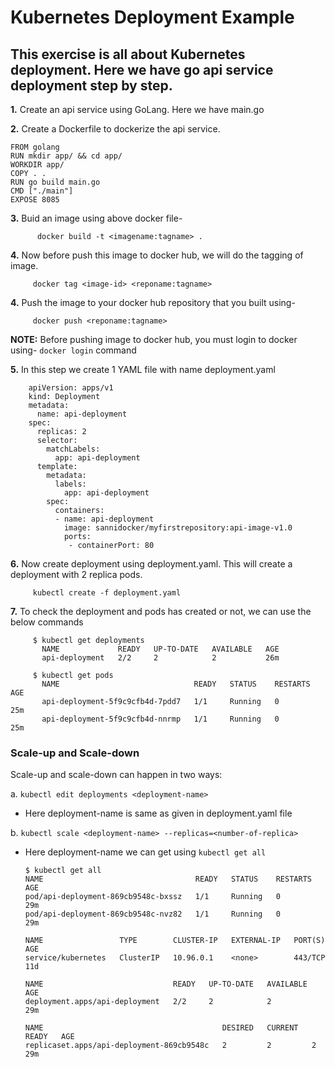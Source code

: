 # Kubernetes Deployment Example

## This exercise is all about Kubernetes deployment. Here we have go api service deployment step by step.

**1.** Create an api service using GoLang. Here we have main.go

**2.** Create a Dockerfile to dockerize the api service.

  ```
  FROM golang
  RUN mkdir app/ && cd app/
  WORKDIR app/
  COPY . .
  RUN go build main.go
  CMD ["./main"]
  EXPOSE 8085
  ```
  
  **3.** Buid an image using above docker file-
  
          
          docker build -t <imagename:tagname> .
          
  
  **4.** Now before push this image to docker hub, we will do the tagging of image.

         
         docker tag <image-id> <reponame:tagname>
         
  **4.** Push the image to your docker hub repository that you built using-
  
         
         docker push <reponame:tagname>
         
  
  **NOTE:** Before pushing image to docker hub, you must login to docker using- ```docker login``` command
  
  **5.** In this step we create 1 YAML file with name deployment.yaml
  
        
        apiVersion: apps/v1
        kind: Deployment
        metadata:
          name: api-deployment
        spec:
          replicas: 2
          selector:
            matchLabels:
              app: api-deployment
          template:
            metadata:
              labels:
                app: api-deployment
            spec:
              containers:
              - name: api-deployment
                image: sannidocker/myfirstrepository:api-image-v1.0
                ports:
                 - containerPort: 80
             
             
  **6.** Now create deployment using deployment.yaml. This will create a deployment with 2 replica pods.
  
         
         kubectl create -f deployment.yaml
         
         
  **7.** To check the deployment and pods has created or not, we can use the below commands
  
         
         $ kubectl get deployments
           NAME             READY   UP-TO-DATE   AVAILABLE   AGE
           api-deployment   2/2     2            2           26m
           
         $ kubectl get pods
           NAME                              READY   STATUS    RESTARTS   AGE
           api-deployment-5f9c9cfb4d-7pdd7   1/1     Running   0          25m
           api-deployment-5f9c9cfb4d-nnrmp   1/1     Running   0          25m
         
         
  ### Scale-up and Scale-down
  
   Scale-up and scale-down can happen in two ways:
    
   a. ```kubectl edit deployments <deployment-name>```
   
   - Here deployment-name is same as given in deployment.yaml file
        
   b. ``` kubectl scale <deployment-name> --replicas=<number-of-replica> ```
   
   - Here deployment-name we can get using ```kubectl get all```
        
        ```
        $ kubectl get all
        NAME                                  READY   STATUS    RESTARTS   AGE
        pod/api-deployment-869cb9548c-bxssz   1/1     Running   0          29m
        pod/api-deployment-869cb9548c-nvz82   1/1     Running   0          29m

        NAME                 TYPE        CLUSTER-IP   EXTERNAL-IP   PORT(S)   AGE
        service/kubernetes   ClusterIP   10.96.0.1    <none>        443/TCP   11d

        NAME                             READY   UP-TO-DATE   AVAILABLE   AGE 
        deployment.apps/api-deployment   2/2     2            2           29m

        NAME                                        DESIRED   CURRENT   READY   AGE
        replicaset.apps/api-deployment-869cb9548c   2         2         2       29m
        ```
